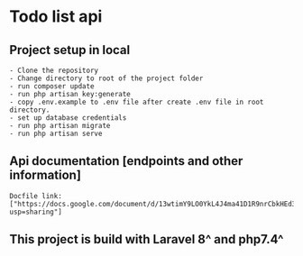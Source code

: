 # Todo list api 


## Project setup in local
    - Clone the repository
    - Change directory to root of the project folder
    - run composer update 
    - run php artisan key:generate
    - copy .env.example to .env file after create .env file in root directory.
    - set up database credentials
    - run php artisan migrate 
    - run php artisan serve


## Api documentation [endpoints and other information]
    Docfile link: ["https://docs.google.com/document/d/13wtimY9LO0YkL4J4ma41D1R9nrCbkHEd3oWu5CMkcD0/edit?usp=sharing"]



## This project is build with Laravel 8^ and php7.4^